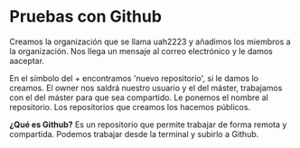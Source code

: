 # Pruebas con Github
Creamos la organización que se llama uah2223 y añadimos los miembros a la organización. Nos llega un mensaje al correo electrónico y le damos aaceptar. 

En el símbolo del + encontramos 'nuevo repositorio', si le damos lo creamos. El owner nos saldrá nuestro usuario y el del máster, trabajamos con el del máster para que sea compartido. Le ponemos el nombre al repositorio. Los repositorios que creamos los hacemos públicos. 

**¿Qué es Github?**
Es un repositorio que permite trabajar de forma remota y compartida. Podemos trabajar desde la terminal y subirlo a Github. 
